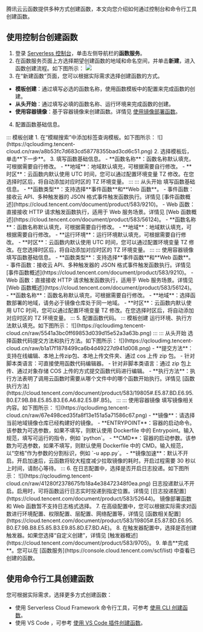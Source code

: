 
腾讯云云函数提供多种方式创建函数，本文向您介绍如何通过控制台和命令行工具创建函数。

## 使用控制台创建函数

1. 登录 [Serverless 控制台](https://console.cloud.tencent.com/scf)，单击左侧导航栏的**函数服务**。
2. 在函数服务页面上方选择期望创建函数的地域和命名空间，并单击**新建**，进入函数创建流程。如下图所示： 
![](https://qcloudimg.tencent-cloud.cn/raw/ac5c98e4aec9ab8df2d482adf080621d.png)
3. 在“新建函数”页面，您可以根据实际需求选择创建函数的方式。
  - **模板创建**：通过填写必选的函数名称，使用函数模板中的配置来完成函数的创建。
  - **从头开始**：通过填写必填的函数名称、运行环境来完成函数的创建。
  - **使用容器镜像**：基于容器镜像来创建函数。详情见 [使用镜像部署函数](https://cloud.tencent.com/document/product/583/56052)。
4. 配置函数基础信息。
<dx-tabs>
::: 模板创建
1. 在“模糊搜索”中添加标签查询模板。如下图所示：
![](https://qcloudimg.tencent-cloud.cn/raw/a8b53fc7d683cd58778355bad3cd6c51.png)
2. 选择模板后，单击**下一步**。
3. 填写函数基础信息。
	- **函数名称**：函数名称默认填充，可根据需要自行修改。
	- **地域**：地域默认填充，可根据需要自行修改。
	- **时区**：云函数内默认使用 UTC 时间，您可以通过配置环境变量 TZ 修改。在您选择时区后，将自动添加对应时区的 TZ 环境变量。
:::
::: 从头开始
填写函数基础信息。
- **函数类型**：支持选择**事件函数**和**Web 函数**。
  - 事件函数：接收云 API、多种触发器的 JSON 格式事件触发函数执行。详情见 [事件函数概述](https://cloud.tencent.com/document/product/583/9210)。
  - Web 函数：直接接收 HTTP 请求触发函数执行，适用于 Web 服务场景。详情见 [Web 函数概述](https://cloud.tencent.com/document/product/583/56124)。
- **函数名称**：函数名称默认填充，可根据需要自行修改。
- **地域**：地域默认填充，可根据需要自行修改。
- **运行环境**：运行环境默认填充，可根据需要自行修改。
- **时区**：云函数内默认使用 UTC 时间，您可以通过配置环境变量 TZ 修改。在您选择时区后，将自动添加对应时区的 TZ 环境变量。
:::
::: 使用容器镜像
填写函数基础信息。
- **函数类型**：支持选择**事件函数**和**Web 函数**。
  - 事件函数：接收云 API、多种触发器的 JSON 格式事件触发函数执行。详情见 [事件函数概述](https://cloud.tencent.com/document/product/583/9210)。
  - Web 函数：直接接收 HTTP 请求触发函数执行，适用于 Web 服务场景。详情见 [Web 函数概述](https://cloud.tencent.com/document/product/583/56124)。
- **函数名称**：函数名称默认填充，可根据需要自行修改。
- **地域**：选择函数部署的地域，请务必于镜像仓库处于同一地域。
- **时区**：云函数内默认使用 UTC 时间，您可以通过配置环境变量 TZ 修改。在您选择时区后，将自动添加对应时区的 TZ 环境变量。
:::
</dx-tabs>
5. 配置函数代码。
<dx-tabs>
::: 模板创建
运行环境、执行方法默认填充。如下图所示：
![](https://qcloudimg.tencent-cloud.cn/raw/5541a3bc0ff69853d039d15e52a3a63b.png)
:::
::: 从头开始
选择函数代码提交方法和执行方法。如下图所示：
![](https://qcloudimg.tencent-cloud.cn/raw/b1a17f1878499ca6b4d49227d941d008.png)
- **提交方法**：支持在线编辑、本地上传zip包、本地上传文件夹、通过 cos 上传 zip 包。
  - 针对脚本类语言：可直接使用函数代码编辑器。
  - 针对非脚本类语言：通过 zip 包上传、通过对象存储 COS 上传的方式提交函数代码进行编辑。
- **执行方法**：执行方法表明了调用云函数时需要从哪个文件中的哪个函数开始执行。详情见 [函数执行方法](https://cloud.tencent.com/document/product/583/19805#.E5.87.BD.E6.95.B0.E7.9B.B8.E5.85.B3.E6.A6.82.E5.BF.B5)。
:::
::: 使用容器镜像
填写镜像相关内容。如下图所示：
![](https://qcloudimg.tencent-cloud.cn/raw/67e498ced35fa8f13e151a5a71586c67.png)
- **镜像**：请选择当前地域镜像仓库已经构建好的镜像。
- **ENTRYPOINT**：容器的启动命令。该参数为可选参数，如果不填写，则默认使用 Dockerfile 中的 Entrypoint。输入规范，填写可运行的指令，例如 `python`。
- **CMD**：容器的启动参数。该参数为可选参数，如果不填写，则默认使用 Dockerfile 中的 CMD。输入规范，以“空格”作为参数的分割标识，例如 `-u app.py`。
- **镜像加速**：默认不开启。开启加速后，云函数将较大程度减少拉取镜像的耗时。开启过程需要 30 秒以上时间，请耐心等待。
:::
</dx-tabs>
6. 在日志配置中，选择是否开启日志投递。如下图所示：
![](https://qcloudimg.tencent-cloud.cn/raw/41280f2378675fb18a4e38472348f0ea.png)
日志投递默认不开启。启用时，可将函数运行日志实时投递到指定位置。详情见 [日志投递配置](https://cloud.tencent.com/document/product/583/52644)。
<dx-alert infotype="notice" title="">
镜像部署函数和 Web 函数暂不支持日志格式选择。
</dx-alert>
7. 在高级配置中，您可以根据实际需求对函数进行环境配置、权限配置、层配置、网络配置等，详情见 [函数相关配置](https://cloud.tencent.com/document/product/583/19805#.E5.87.BD.E6.95.B0.E7.9B.B8.E5.85.B3.E9.85.8D.E7.BD.AE)。
8. 在触发器配置中，选择是否创建触发器。如果您选择“自定义创建”，详情见 [触发器概述](https://cloud.tencent.com/document/product/583/9705)。
9. 单击**完成**。您可以在 [函数服务](https://console.cloud.tencent.com/scf/list) 中查看已创建的函数。



## 使用命令行工具创建函数 

您可根据实际需求，选择更多方式创建函数：
- 使用 Serverless Cloud Framework 命令行工具，可参考 [使用 CLI 创建函数](https://cloud.tencent.com/document/product/583/37510)。
- 使用 VS Code ，可参考 [使用 VS Code 插件创建函数](https://cloud.tencent.com/document/product/583/37511)。


